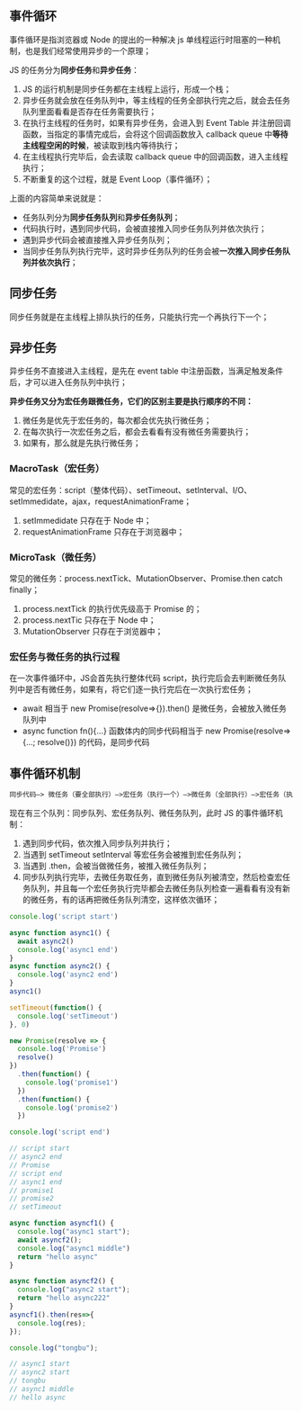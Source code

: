 ## 事件循环

事件循环是指浏览器或 Node 的提出的一种解决 js 单线程运行时阻塞的一种机制，也是我们经常使用异步的一个原理；

JS 的任务分为**同步任务**和**异步任务**：

1. JS 的运行机制是同步任务都在主线程上运行，形成一个栈；
2. 异步任务就会放在任务队列中，等主线程的任务全部执行完之后，就会去任务队列里面看看是否存在任务需要执行；
3. 在执行主线程的任务时，如果有异步任务，会进入到 Event Table 并注册回调函数，当指定的事情完成后，会将这个回调函数放入 callback queue 中**等待主线程空闲的时候**，被读取到栈内等待执行；
4. 在主线程执行完毕后，会去读取 callback queue 中的回调函数，进入主线程执行；
5. 不断重复的这个过程，就是 Event Loop（事件循环）；

上面的内容简单来说就是：

- 任务队列分为**同步任务队列**和**异步任务队列**；
- 代码执行时，遇到同步代码，会被直接推入同步任务队列并依次执行；
- 遇到异步代码会被直接推入异步任务队列；
- 当同步任务队列执行完毕，这时异步任务队列的任务会被**一次推入同步任务队列并依次执行**；

## 同步任务

同步任务就是在主线程上排队执行的任务，只能执行完一个再执行下一个；

## 异步任务

异步任务不直接进入主线程，是先在 event table 中注册函数，当满足触发条件后，才可以进入任务队列中执行；

**异步任务又分为宏任务跟微任务，它们的区别主要是执行顺序的不同：**

1. 微任务是优先于宏任务的，每次都会优先执行微任务；
2. 在每次执行一次宏任务之后，都会去看看有没有微任务需要执行；
3. 如果有，那么就是先执行微任务；

### MacroTask（宏任务）

常见的宏任务：script（整体代码）、setTimeout、setInterval、I/O、setImmedidate，ajax，requestAnimationFrame；

1. setImmedidate 只存在于 Node 中；
2. requestAnimationFrame 只存在于浏览器中；

### MicroTask（微任务）

常见的微任务：process.nextTick、MutationObserver、Promise.then catch finally；

1. process.nextTick 的执行优先级高于 Promise 的；
2. process.nextTic 只存在于 Node 中；
3. MutationObserver 只存在于浏览器中；

### 宏任务与微任务的执行过程

在一次事件循环中，JS会首先执行整体代码 script，执行完后会去判断微任务队列中是否有微任务，如果有，将它们逐一执行完后在一次执行宏任务；

- await 相当于 new Promise(resolve=>{}).then() 是微任务，会被放入微任务队列中
- async function fn(){...} 函数体内的同步代码相当于 new Promise(resolve=>{...; resolve()}) 的代码，是同步代码

## 事件循环机制

```html
同步代码—> 微任务（要全部执行）—>宏任务（执行一个）—>微任务（全部执行）—>宏任务（执行一个）
```

现在有三个队列：同步队列、宏任务队列、微任务队列，此时 JS 的事件循环机制：

1. 遇到同步代码，依次推入同步队列并执行；
2. 当遇到 setTimeout setInterval 等宏任务会被推到宏任务队列；
3. 当遇到 .then，会被当做微任务，被推入微任务队列；
4. 同步队列执行完毕，去微任务取任务，直到微任务队列被清空，然后检查宏任务队列，并且每一个宏任务执行完毕都会去微任务队列检查一遍看看有没有新的微任务，有的话再把微任务队列清空，这样依次循环；

```javascript
console.log('script start')

async function async1() {
  await async2()
  console.log('async1 end')
}
async function async2() {
  console.log('async2 end')
}
async1()

setTimeout(function() {
  console.log('setTimeout')
}, 0)

new Promise(resolve => {
  console.log('Promise')
  resolve()
})
  .then(function() {
    console.log('promise1')
  })
  .then(function() {
    console.log('promise2')
  })

console.log('script end')

// script start  
// async2 end   
// Promise   
// script end  
// async1 end  
// promise1  
// promise2  
// setTimeout  
```

```javascript
async function asyncf1() {
  console.log("async1 start");
  await asyncf2();
  console.log("async1 middle")
  return "hello async"
}

async function asyncf2() {
  console.log("async2 start");
  return "hello async222"
}
asyncf1().then(res=>{
  console.log(res);
});

console.log("tongbu");

// async1 start
// async2 start
// tongbu
// async1 middle
// hello async
```